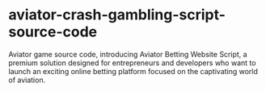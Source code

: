 # aviator-crash-gambling-script-source-code
Aviator game source code, introducing Aviator Betting Website Script, a premium solution designed for entrepreneurs and developers who want to launch an exciting online betting platform focused on the captivating world of aviation.
